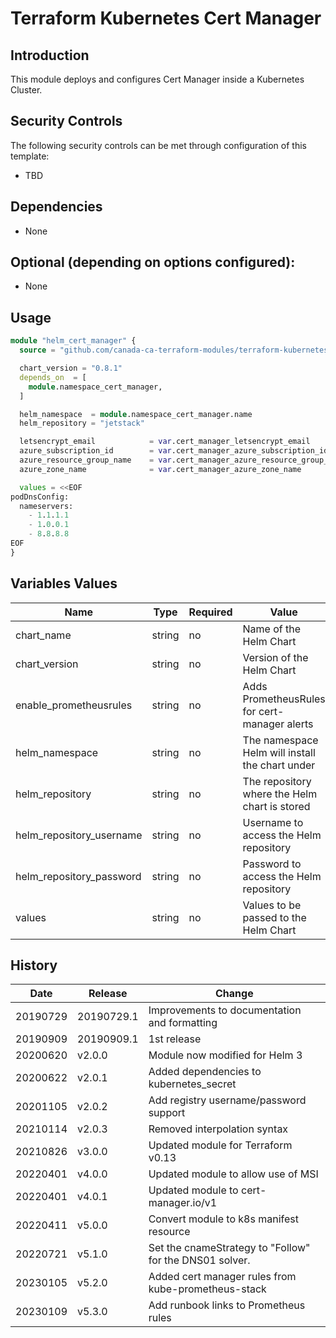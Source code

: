 # Terraform Kubernetes Cert Manager

## Introduction

This module deploys and configures Cert Manager inside a Kubernetes Cluster.

## Security Controls

The following security controls can be met through configuration of this template:

* TBD

## Dependencies

* None

## Optional (depending on options configured):

* None

## Usage

```terraform
module "helm_cert_manager" {
  source = "github.com/canada-ca-terraform-modules/terraform-kubernetes-cert-manager?ref=v4.0.0"

  chart_version = "0.8.1"
  depends_on  = [
    module.namespace_cert_manager,
  ]

  helm_namespace  = module.namespace_cert_manager.name
  helm_repository = "jetstack"

  letsencrypt_email            = var.cert_manager_letsencrypt_email
  azure_subscription_id        = var.cert_manager_azure_subscription_id
  azure_resource_group_name    = var.cert_manager_azure_resource_group_name
  azure_zone_name              = var.cert_manager_azure_zone_name

  values = <<EOF
podDnsConfig:
  nameservers:
    - 1.1.1.1
    - 1.0.0.1
    - 8.8.8.8
EOF
}
```

## Variables Values

| Name                     | Type   | Required | Value                                              |
|--------------------------|--------|----------|----------------------------------------------------|
| chart_name               | string | no       | Name of the Helm Chart                             |
| chart_version            | string | no       | Version of the Helm Chart                          |
| enable_prometheusrules   | string | no       | Adds PrometheusRules for cert-manager alerts       |
| helm_namespace           | string | no       | The namespace Helm will install the chart under    |
| helm_repository          | string | no       | The repository where the Helm chart is stored      |
| helm_repository_username | string | no       | Username to access the Helm repository             |
| helm_repository_password | string | no       | Password to access the Helm repository             |
| values                   | string | no       | Values to be passed to the Helm Chart              |

## History

| Date     | Release    | Change                                                     |
|----------| -----------| -----------------------------------------------------------|
| 20190729 | 20190729.1 | Improvements to documentation and formatting               |
| 20190909 | 20190909.1 | 1st release                                                |
| 20200620 | v2.0.0     | Module now modified for Helm 3                             |
| 20200622 | v2.0.1     | Added dependencies to kubernetes_secret                    |
| 20201105 | v2.0.2     | Add registry username/password support                     |
| 20210114 | v2.0.3     | Removed interpolation syntax                               |
| 20210826 | v3.0.0     | Updated module for Terraform v0.13                         |
| 20220401 | v4.0.0     | Updated module to allow use of MSI                         |
| 20220401 | v4.0.1     | Updated module to cert-manager.io/v1                       |
| 20220411 | v5.0.0     | Convert module to k8s manifest resource                    |
| 20220721 | v5.1.0     | Set the cnameStrategy to "Follow" for the DNS01 solver.    |
| 20230105 | v5.2.0     | Added cert manager rules from kube-prometheus-stack        |
| 20230109 | v5.3.0     | Add runbook links to Prometheus rules                      |
